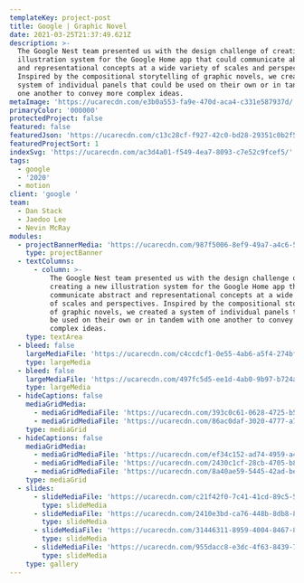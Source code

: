 ```yaml
---
templateKey: project-post
title: Google | Graphic Novel
date: 2021-03-25T21:37:49.621Z
description: >-
  The Google Nest team presented us with the design challenge of creating a new
  illustration system for the Google Home app that could communicate abstract
  and representational concepts at a wide variety of scales and perspectives.
  Inspired by the compositional storytelling of graphic novels, we created a
  system of individual panels that could be used on their own or in tandem with
  one another to convey more complex ideas.
metaImage: 'https://ucarecdn.com/e3b0a553-fa9e-470d-aca4-c331e587937d/'
primaryColor: '000000'
protectedProject: false
featured: false
featuredJson: 'https://ucarecdn.com/c13c28cf-f927-42c0-bd28-29351c0b2f59/'
featuredProjectSort: 1
indexSvg: 'https://ucarecdn.com/ac3d4a01-f549-4ea7-8093-c7e52c9fcef5/'
tags:
  - google
  - '2020'
  - motion
client: 'google '
team:
  - Dan Stack
  - Jaedoo Lee
  - Nevin McRay
modules:
  - projectBannerMedia: 'https://ucarecdn.com/987f5006-8ef9-49a7-a4c6-512613042508/'
    type: projectBanner
  - textColumns:
      - column: >-
          The Google Nest team presented us with the design challenge of
          creating a new illustration system for the Google Home app that could
          communicate abstract and representational concepts at a wide variety
          of scales and perspectives. Inspired by the compositional storytelling
          of graphic novels, we created a system of individual panels that could
          be used on their own or in tandem with one another to convey more
          complex ideas.
    type: textArea
  - bleed: false
    largeMediaFile: 'https://ucarecdn.com/c4ccdcf1-0e55-4ab6-a5f4-274bf6c7a72b/'
    type: largeMedia
  - bleed: false
    largeMediaFile: 'https://ucarecdn.com/497fc5d5-ee1d-4ab0-9b97-b724a69106fc/'
    type: largeMedia
  - hideCaptions: false
    mediaGridMedia:
      - mediaGridMediaFile: 'https://ucarecdn.com/393c0c61-0628-4725-b594-3cdee5af3147/'
      - mediaGridMediaFile: 'https://ucarecdn.com/86ac0daf-3020-4777-a7dd-cb26e90323fc/'
    type: mediaGrid
  - hideCaptions: false
    mediaGridMedia:
      - mediaGridMediaFile: 'https://ucarecdn.com/ef34c152-ad74-4959-a414-4e2492cd69a5/'
      - mediaGridMediaFile: 'https://ucarecdn.com/2430c1cf-28cb-4705-b86e-e2790c2becee/'
      - mediaGridMediaFile: 'https://ucarecdn.com/8a40ae59-5445-42ad-be01-2f01f388ec5e/'
    type: mediaGrid
  - slides:
      - slideMediaFile: 'https://ucarecdn.com/c21f42f0-7c41-41cd-89c5-59c7dff88119/'
        type: slideMedia
      - slideMediaFile: 'https://ucarecdn.com/2410e3bd-ca76-448b-8db8-8d7350ab75c4/'
        type: slideMedia
      - slideMediaFile: 'https://ucarecdn.com/31446311-8959-4004-8467-81694a31866f/'
        type: slideMedia
      - slideMediaFile: 'https://ucarecdn.com/955dacc8-e3dc-4f63-8439-7059e58ab9a1/'
        type: slideMedia
    type: gallery
---
```


